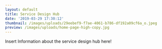 ```yaml
---
layout: default
title: Service Design Hub
date: '2019-03-29 17:30:12'
thumbnail: /images/uploads/29eebef9-f7ae-4061-b786-df192a09cf6a_o.jpeg
preview: /images/uploads/home-page-high-copy.jpg
---
```

Insert Information about the service design hub here!

